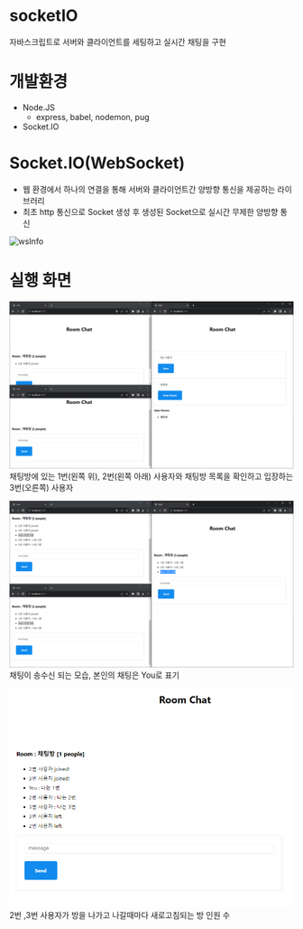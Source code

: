 # socketIO
자바스크립트로 서버와 클라이언트를 세팅하고 실시간 채팅을 구현


# 개발환경
- Node.JS
  - express, babel, nodemon, pug
- Socket.IO


# Socket.IO(WebSocket)
- 웹 환경에서 하나의 연결을 통해 서버와 클라이언트간 양방향 통신을 제공하는 라이브러리
- 최초 http 통신으로 Socket 생성 후 생성된 Socket으로 실시간 무제한 양방향 통신

![wsInfo](https://img1.daumcdn.net/thumb/R1280x0/?scode=mtistory2&fname=https%3A%2F%2Fblog.kakaocdn.net%2Fdn%2FD7H9g%2FbtrV6dPzOCG%2Fmmz0gCCsxzkbv903ptRX71%2Fimg.png)

# 실행 화면
![test1](./img/test1.PNG)
채팅방에 있는 1번(왼쪽 위), 2번(왼쪽 아래) 사용자와 채팅방 목록을 확인하고 입장하는 3번(오른쪽) 사용자

![test2](./img/test2.PNG)
채팅이 송수신 되는 모습, 본인의 채팅은 You로 표기

![test3](./img/test3.PNG)
2번 ,3번 사용자가 방을 나가고 나갈때마다 새로고침되는 방 인원 수
